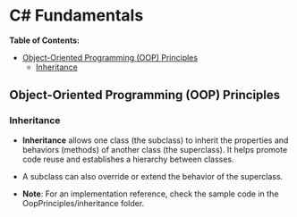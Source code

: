 # **C# Fundamentals**

**Table of Contents:**

- [Object-Oriented Programming (OOP) Principles](#oop-principles)
  - [Inheritance](#inheritance)

## **Object-Oriented Programming (OOP) Principles**

### Inheritance

- **Inheritance** allows one class (the subclass) to inherit the properties and behaviors (methods) of another class (the superclass). It helps promote code reuse and establishes a hierarchy between classes.

- A subclass can also override or extend the behavior of the superclass.

- **Note**: For an implementation reference, check the sample code in the OopPrinciples/inheritance folder.